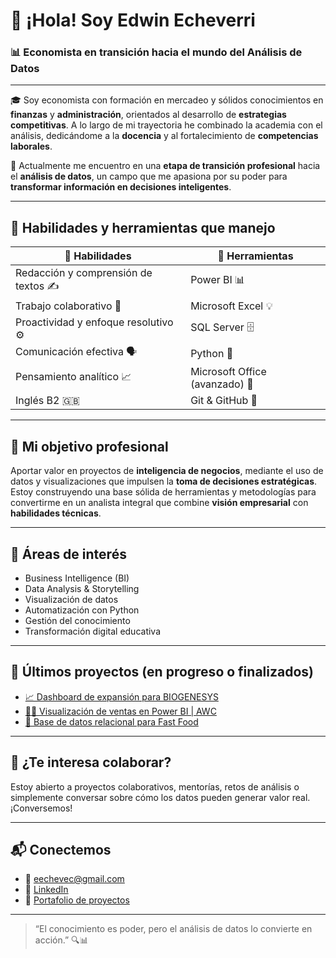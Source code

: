 # 👋 ¡Hola! Soy Edwin Echeverri

### 📊 Economista en transición hacia el mundo del Análisis de Datos

---

🎓 Soy economista con formación en mercadeo y sólidos conocimientos en **finanzas** y **administración**, orientados al desarrollo de **estrategias competitivas**. A lo largo de mi trayectoria he combinado la academia con el análisis, dedicándome a la **docencia** y al fortalecimiento de **competencias laborales**.

🔁 Actualmente me encuentro en una **etapa de transición profesional** hacia el **análisis de datos**, un campo que me apasiona por su poder para **transformar información en decisiones inteligentes**. 

---

## 🚀 Habilidades y herramientas que manejo

| 🧠 Habilidades | 🔧 Herramientas |
|---------------|----------------|
| Redacción y comprensión de textos ✍️ | Power BI 📊 |
| Trabajo colaborativo 🤝 | Microsoft Excel 💡 |
| Proactividad y enfoque resolutivo ⚙️ | SQL Server 🗄️ |
| Comunicación efectiva 🗣️ | Python 🐍 |
| Pensamiento analítico 📈 | Microsoft Office (avanzado) 💼 |
| Inglés B2 🇬🇧 | Git & GitHub 🐙 |

---

## 🎯 Mi objetivo profesional

Aportar valor en proyectos de **inteligencia de negocios**, mediante el uso de datos y visualizaciones que impulsen la **toma de decisiones estratégicas**. Estoy construyendo una base sólida de herramientas y metodologías para convertirme en un analista integral que combine **visión empresarial** con **habilidades técnicas**.

---

## 📌 Áreas de interés

- Business Intelligence (BI)
- Data Analysis & Storytelling
- Visualización de datos
- Automatización con Python
- Gestión del conocimiento
- Transformación digital educativa

---

## 📂 Últimos proyectos (en progreso o finalizados)

- [📈 Dashboard de expansión para BIOGENESYS](https://github.com/EdwinEcheverri/BiogenesysPharm)
- [🚴‍♂️ Visualización de ventas en Power BI | AWC](https://github.com/EdwinEcheverri/AWC-Sales-Dashboard)
- [🍔 Base de datos relacional para Fast Food](https://github.com/EdwinEcheverri/FastFood-Database)

---

## 💬 ¿Te interesa colaborar?

Estoy abierto a proyectos colaborativos, mentorías, retos de análisis o simplemente conversar sobre cómo los datos pueden generar valor real. ¡Conversemos!

---

## 📬 Conectemos

- 📧 eechevec@gmail.com  
- 🔗 [LinkedIn](https://www.linkedin.com/in/edwinecheverricordoba/)  
- 🧠 [Portafolio de proyectos](https://github.com/EdwinEcheverri?tab=repositories)

---

> “El conocimiento es poder, pero el análisis de datos lo convierte en acción.” 🔍📊
